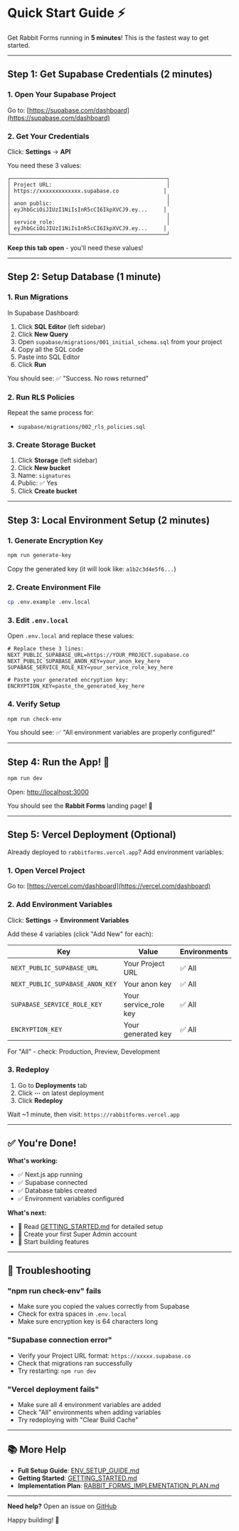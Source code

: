 # Quick Start Guide ⚡

Get Rabbit Forms running in **5 minutes**! This is the fastest way to get started.

---

## Step 1: Get Supabase Credentials (2 minutes)

### 1. Open Your Supabase Project
Go to: [https://supabase.com/dashboard](https://supabase.com/dashboard)

### 2. Get Your Credentials
Click: **Settings** → **API**

You need these 3 values:

```
┌─────────────────────────────────────────────────┐
│ Project URL:                                    │
│ https://xxxxxxxxxxxxx.supabase.co              │
│                                                 │
│ anon public:                                    │
│ eyJhbGciOiJIUzI1NiIsInR5cCI6IkpXVCJ9.ey...     │
│                                                 │
│ service_role:                                   │
│ eyJhbGciOiJIUzI1NiIsInR5cCI6IkpXVCJ9.ey...     │
└─────────────────────────────────────────────────┘
```

**Keep this tab open** - you'll need these values!

---

## Step 2: Setup Database (1 minute)

### 1. Run Migrations
In Supabase Dashboard:
1. Click **SQL Editor** (left sidebar)
2. Click **New Query**
3. Open `supabase/migrations/001_initial_schema.sql` from your project
4. Copy all the SQL code
5. Paste into SQL Editor
6. Click **Run**

You should see: ✅ "Success. No rows returned"

### 2. Run RLS Policies
Repeat the same process for:
- `supabase/migrations/002_rls_policies.sql`

### 3. Create Storage Bucket
1. Click **Storage** (left sidebar)
2. Click **New bucket**
3. Name: `signatures`
4. Public: ✅ Yes
5. Click **Create bucket**

---

## Step 3: Local Environment Setup (2 minutes)

### 1. Generate Encryption Key

```bash
npm run generate-key
```

Copy the generated key (it will look like: `a1b2c3d4e5f6...`)

### 2. Create Environment File

```bash
cp .env.example .env.local
```

### 3. Edit `.env.local`

Open `.env.local` and replace these values:

```env
# Replace these 3 lines:
NEXT_PUBLIC_SUPABASE_URL=https://YOUR_PROJECT.supabase.co
NEXT_PUBLIC_SUPABASE_ANON_KEY=your_anon_key_here
SUPABASE_SERVICE_ROLE_KEY=your_service_role_key_here

# Paste your generated encryption key:
ENCRYPTION_KEY=paste_the_generated_key_here
```

### 4. Verify Setup

```bash
npm run check-env
```

You should see: ✅ "All environment variables are properly configured!"

---

## Step 4: Run the App! 🚀

```bash
npm run dev
```

Open: [http://localhost:3000](http://localhost:3000)

You should see the **Rabbit Forms** landing page! 🎉

---

## Step 5: Vercel Deployment (Optional)

Already deployed to `rabbitforms.vercel.app`? Add environment variables:

### 1. Open Vercel Project
Go to: [https://vercel.com/dashboard](https://vercel.com/dashboard)

### 2. Add Environment Variables
Click: **Settings** → **Environment Variables**

Add these 4 variables (click "Add New" for each):

| Key | Value | Environments |
|-----|-------|--------------|
| `NEXT_PUBLIC_SUPABASE_URL` | Your Project URL | ✅ All |
| `NEXT_PUBLIC_SUPABASE_ANON_KEY` | Your anon key | ✅ All |
| `SUPABASE_SERVICE_ROLE_KEY` | Your service_role key | ✅ All |
| `ENCRYPTION_KEY` | Your generated key | ✅ All |

For "All" - check: Production, Preview, Development

### 3. Redeploy
1. Go to **Deployments** tab
2. Click **⋯** on latest deployment
3. Click **Redeploy**

Wait ~1 minute, then visit: `https://rabbitforms.vercel.app`

---

## ✅ You're Done!

**What's working:**
- ✅ Next.js app running
- ✅ Supabase connected
- ✅ Database tables created
- ✅ Environment variables configured

**What's next:**
- 📖 Read [GETTING_STARTED.md](./GETTING_STARTED.md) for detailed setup
- 🔧 Create your first Super Admin account
- 🎨 Start building features

---

## 🚨 Troubleshooting

### "npm run check-env" fails
- Make sure you copied the values correctly from Supabase
- Check for extra spaces in `.env.local`
- Make sure encryption key is 64 characters long

### "Supabase connection error"
- Verify your Project URL format: `https://xxxxx.supabase.co`
- Check that migrations ran successfully
- Try restarting: `npm run dev`

### "Vercel deployment fails"
- Make sure all 4 environment variables are added
- Check "All" environments when adding variables
- Try redeploying with "Clear Build Cache"

---

## 📚 More Help

- **Full Setup Guide**: [ENV_SETUP_GUIDE.md](./ENV_SETUP_GUIDE.md)
- **Getting Started**: [GETTING_STARTED.md](./GETTING_STARTED.md)
- **Implementation Plan**: [RABBIT_FORMS_IMPLEMENTATION_PLAN.md](./RABBIT_FORMS_IMPLEMENTATION_PLAN.md)

---

**Need help?** Open an issue on [GitHub](https://github.com/durgesh0505/Form-Builder/issues)

Happy building! 🐰

